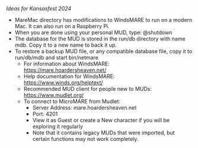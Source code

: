 *Ideas for Kansasfest 2024*

- MareMac directory has modifications to WindsMARE to run on a modern Mac.  It can also run on a Raspberry Pi.
- When you are done using your personal MUD, type: @shutdown
- The database for the MUD is stored in the run/db directory with name mdb.  Copy it to a new name to back it up.
- To restore a backup MUD file, or any compatible database file, copy it to run/db/mdb and start bin/netmare
  - For information about WindsMARE: https://mare.hoardersheaven.net/
  - Help documentation for WindsMARE: https://www.winds.org/helptext/
  - Recommended MUD client for people new to MUDs: https://www.mudlet.org/
  - To connect to MicroMARE from Mudlet:
    - Server Address: mare.hoardersheaven.net
    - Port: 4201
    - View it as Guest or create a New character if you will be exploring it regularly
    - Note that it contains legacy MUDs that were imported, but certain functions may not work completely.

